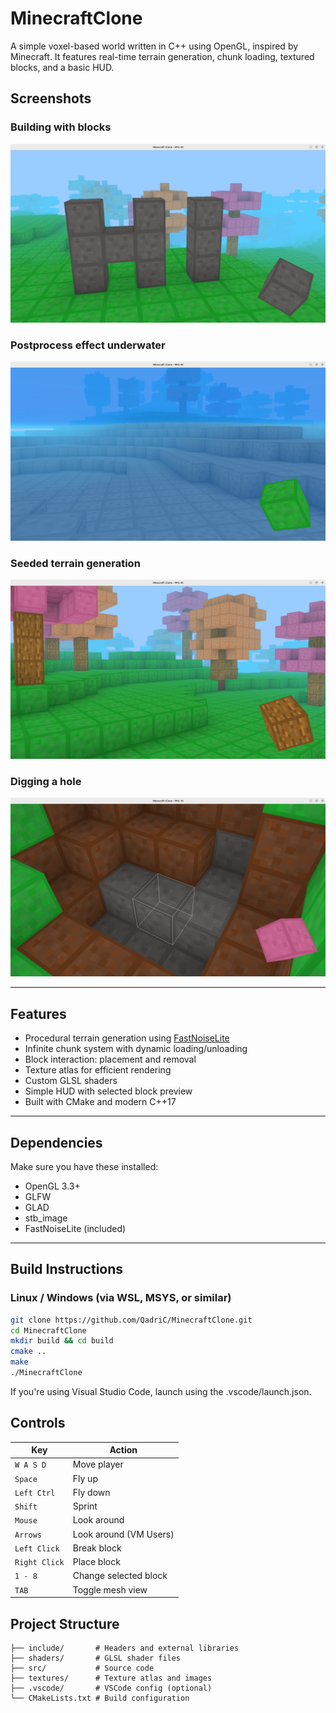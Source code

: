# MinecraftClone
A simple voxel-based world written in C++ using OpenGL, inspired by Minecraft.
It features real-time terrain generation, chunk loading, textured blocks, and a basic HUD.

## Screenshots
### Building with blocks
![Building with blocks](media/screenshot1.png)

### Postprocess effect underwater
![Postprocess effect underwater](media/screenshot2.png)

### Seeded terrain generation
![Seeded terrain generation](media/screenshot3.png)

### Digging a hole
![Digging a hole](media/screenshot4.png)

---

## Features

- Procedural terrain generation using [FastNoiseLite](https://github.com/Auburn/FastNoiseLite)
- Infinite chunk system with dynamic loading/unloading
- Block interaction: placement and removal
- Texture atlas for efficient rendering
- Custom GLSL shaders
- Simple HUD with selected block preview
- Built with CMake and modern C++17

---

## Dependencies

Make sure you have these installed:

- OpenGL 3.3+
- GLFW
- GLAD
- stb_image
- FastNoiseLite (included)

---

## Build Instructions

### Linux / Windows (via WSL, MSYS, or similar)

```bash
git clone https://github.com/QadriC/MinecraftClone.git
cd MinecraftClone
mkdir build && cd build
cmake ..
make
./MinecraftClone
```
If you're using Visual Studio Code, launch using the .vscode/launch.json.

## Controls

| Key           | Action                |
| ------------- | --------------------- |
| `W A S D`     | Move player           |
| `Space`       | Fly up                |
| `Left Ctrl`   | Fly down              |
| `Shift`       | Sprint                |
| `Mouse`       | Look around           |
| `Arrows`      | Look around (VM Users)|
| `Left Click`  | Break block           |
| `Right Click` | Place block           |
| `1 - 8`       | Change selected block |
| `TAB`         | Toggle mesh view      |

## Project Structure

```
├── include/       # Headers and external libraries
├── shaders/       # GLSL shader files
├── src/           # Source code
├── textures/      # Texture atlas and images
├── .vscode/       # VSCode config (optional)
└── CMakeLists.txt # Build configuration
```

